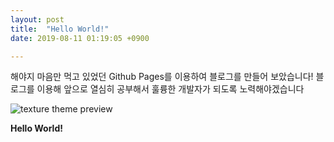 ```yaml
---
layout: post
title:  "Hello World!"
date: 2019-08-11 01:19:05 +0900

---
```


해야지 마음만 먹고 있었던 Github Pages를 이용하여 블로그를 만들어 보았습니다!
블로그를 이용해 앞으로 열심히 공부해서 훌륭한 개발자가 되도록 노력해야겠습니다

![texture theme preview](https://miro.medium.com/max/3200/1*0KFB17_NGTPB0XWyc4BSgQ.jpeg)

**Hello World!**
